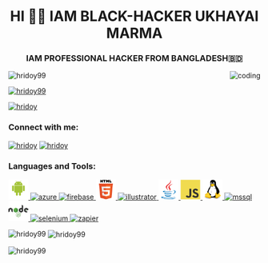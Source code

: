 <h1 align="center">HI 🥷🏻 IAM BLACK-HACKER UKHAYAI MARMA</h1>
<h3 align="center">IAM PROFESSIONAL HACKER FROM BANGLADESH🇧🇩</h3>

<img align="right" alt="coding" wight="500" src="https://www.google.com/search?tbs=sbi:AMhZZiscL4rkMxgbQxRhxktpMdrBbzceee0pFeyRJEA9bIF8OFWUNsUcKMdnwK2BQ59gRbqGncXP2528b4njA37eJdL0D_1ny2HltUuWZbsenoEfl40XzVzB9K4wlmR9SPE85iEiMMO8NEqlZXHXKPOnQ8q0Vu9u9z2kLGo8oDtpjchcqU8BwUQgQXUcZoOLG6p-dj9AXzdzK7FEICCFzTtzxXkHtmGcqgw07Aqe_16_1z1AzxF0gm6IEPpTL4NslpnmGg6hFIk2pCD1cmYhg0TJJHCSkJ7umXR0mLKytinPyqdhjlTSeETkJep5_1uggQa-nmNkEEbA1ZabyC_1_1p2B4zwSKlh23mdYpIwGAoRXON40_1cd42P585upRuVnfqww6SmDMHqFF37qbD">

<p align="left"> <img src="https://komarev.com/ghpvc/?username=hridoy99&label=Profile%20views&color=0e75b6&style=flat" alt="hridoy99" /> </p>

<p align="left"> <a href="https://github.com/ryo-ma/github-profile-trophy"><img src="https://github-profile-trophy.vercel.app/?username=hridoy99" alt="hridoy99" /></a> </p>

<p align="left"> <a href="https://twitter.com/hridoy" target="blank"><img src="https://img.shields.io/twitter/follow/hridoy?logo=twitter&style=for-the-badge" alt="hridoy" /></a> </p>

<h3 align="left">Connect with me:</h3>
<p align="left">
<a href="https://twitter.com/hridoy" target="blank"><img align="center" src="https://raw.githubusercontent.com/rahuldkjain/github-profile-readme-generator/master/src/images/icons/Social/twitter.svg" alt="hridoy" height="30" width="40" /></a>
<a href="https://fb.com/hridoy" target="blank"><img align="center" src="https://raw.githubusercontent.com/rahuldkjain/github-profile-readme-generator/master/src/images/icons/Social/facebook.svg" alt="hridoy" height="30" width="40" /></a>
</p>

<h3 align="left">Languages and Tools:</h3>
<p align="left"> <a href="https://developer.android.com" target="_blank" rel="noreferrer"> <img src="https://raw.githubusercontent.com/devicons/devicon/master/icons/android/android-original-wordmark.svg" alt="android" width="40" height="40"/> </a> <a href="https://azure.microsoft.com/en-in/" target="_blank" rel="noreferrer"> <img src="https://www.vectorlogo.zone/logos/microsoft_azure/microsoft_azure-icon.svg" alt="azure" width="40" height="40"/> </a> <a href="https://firebase.google.com/" target="_blank" rel="noreferrer"> <img src="https://www.vectorlogo.zone/logos/firebase/firebase-icon.svg" alt="firebase" width="40" height="40"/> </a> <a href="https://www.w3.org/html/" target="_blank" rel="noreferrer"> <img src="https://raw.githubusercontent.com/devicons/devicon/master/icons/html5/html5-original-wordmark.svg" alt="html5" width="40" height="40"/> </a> <a href="https://www.adobe.com/in/products/illustrator.html" target="_blank" rel="noreferrer"> <img src="https://www.vectorlogo.zone/logos/adobe_illustrator/adobe_illustrator-icon.svg" alt="illustrator" width="40" height="40"/> </a> <a href="https://www.java.com" target="_blank" rel="noreferrer"> <img src="https://raw.githubusercontent.com/devicons/devicon/master/icons/java/java-original.svg" alt="java" width="40" height="40"/> </a> <a href="https://developer.mozilla.org/en-US/docs/Web/JavaScript" target="_blank" rel="noreferrer"> <img src="https://raw.githubusercontent.com/devicons/devicon/master/icons/javascript/javascript-original.svg" alt="javascript" width="40" height="40"/> </a> <a href="https://www.linux.org/" target="_blank" rel="noreferrer"> <img src="https://raw.githubusercontent.com/devicons/devicon/master/icons/linux/linux-original.svg" alt="linux" width="40" height="40"/> </a> <a href="https://www.microsoft.com/en-us/sql-server" target="_blank" rel="noreferrer"> <img src="https://www.svgrepo.com/show/303229/microsoft-sql-server-logo.svg" alt="mssql" width="40" height="40"/> </a> <a href="https://nodejs.org" target="_blank" rel="noreferrer"> <img src="https://raw.githubusercontent.com/devicons/devicon/master/icons/nodejs/nodejs-original-wordmark.svg" alt="nodejs" width="40" height="40"/> </a> <a href="https://www.selenium.dev" target="_blank" rel="noreferrer"> <img src="https://raw.githubusercontent.com/detain/svg-logos/780f25886640cef088af994181646db2f6b1a3f8/svg/selenium-logo.svg" alt="selenium" width="40" height="40"/> </a> <a href="https://zapier.com" target="_blank" rel="noreferrer"> <img src="https://www.vectorlogo.zone/logos/zapier/zapier-icon.svg" alt="zapier" width="40" height="40"/> </a> </p>

<p><img align="left" src="https://github-readme-stats.vercel.app/api/top-langs?username=hridoy99&show_icons=true&locale=en&layout=compact" alt="hridoy99" /></p>

<p>&nbsp;<img align="center" src="https://github-readme-stats.vercel.app/api?username=hridoy99&show_icons=true&locale=en" alt="hridoy99" /></p>

<p><img align="center" src="https://github-readme-streak-stats.herokuapp.com/?user=hridoy99&" alt="hridoy99" /></p>


<!--
**Hridoy99a/Hridoy99a** is a ✨ _special_ ✨ repository because its `README.md` (this file) appears on your GitHub profile.

Here are some ideas to get you started:

- 🔭 I’m currently working on ...
- 🌱 I’m currently learning ...
- 👯 I’m looking to collaborate on ...
- 🤔 I’m looking for help with ...
- 💬 Ask me about ...
- 📫 How to reach me: ...
- 😄 Pronouns: ...
- ⚡ Fun fact: ...
-->
